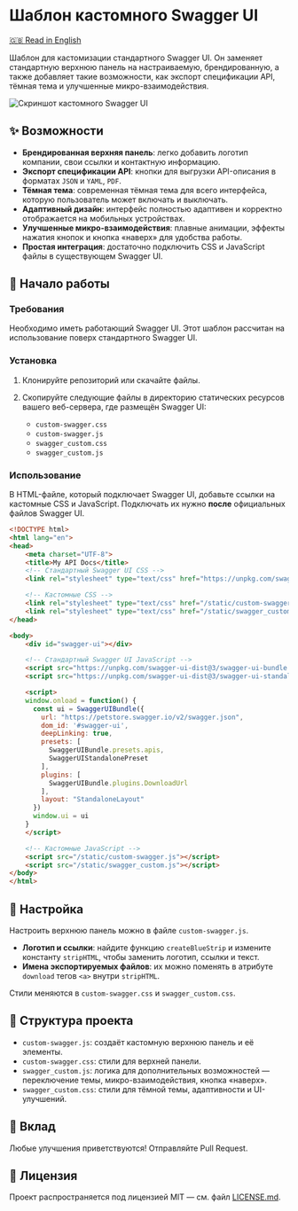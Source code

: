 # Шаблон кастомного Swagger UI

[🇬🇧 Read in English](README.md)

Шаблон для кастомизации стандартного Swagger UI. Он заменяет стандартную верхнюю панель на настраиваемую, брендированную, а также добавляет такие возможности, как экспорт спецификации API, тёмная тема и улучшенные микро-взаимодействия.

![Скриншот кастомного Swagger UI](https://user-images.githubusercontent.com/12345/some-image.png)

## ✨ Возможности

* **Брендированная верхняя панель**: легко добавить логотип компании, свои ссылки и контактную информацию.
* **Экспорт спецификации API**: кнопки для выгрузки API-описания в форматах `JSON` и `YAML`, `PDF`.
* **Тёмная тема**: современная тёмная тема для всего интерфейса, которую пользователь может включать и выключать.
* **Адаптивный дизайн**: интерфейс полностью адаптивен и корректно отображается на мобильных устройствах.
* **Улучшенные микро-взаимодействия**: плавные анимации, эффекты нажатия кнопок и кнопка «наверх» для удобства работы.
* **Простая интеграция**: достаточно подключить CSS и JavaScript файлы в существующем Swagger UI.

## 🚀 Начало работы

### Требования

Необходимо иметь работающий Swagger UI. Этот шаблон рассчитан на использование поверх стандартного Swagger UI.

### Установка

1. Клонируйте репозиторий или скачайте файлы.
2. Скопируйте следующие файлы в директорию статических ресурсов вашего веб-сервера, где размещён Swagger UI:

   * `custom-swagger.css`
   * `custom-swagger.js`
   * `swagger_custom.css`
   * `swagger_custom.js`

### Использование

В HTML-файле, который подключает Swagger UI, добавьте ссылки на кастомные CSS и JavaScript. Подключать их нужно **после** официальных файлов Swagger UI.

```html
<!DOCTYPE html>
<html lang="en">
<head>
    <meta charset="UTF-8">
    <title>My API Docs</title>
    <!-- Стандартный Swagger UI CSS -->
    <link rel="stylesheet" type="text/css" href="https://unpkg.com/swagger-ui-dist@3/swagger-ui.css">

    <!-- Кастомные CSS -->
    <link rel="stylesheet" type="text/css" href="/static/custom-swagger.css">
    <link rel="stylesheet" type="text/css" href="/static/swagger_custom.css">
</head>

<body>
    <div id="swagger-ui"></div>

    <!-- Стандартный Swagger UI JavaScript -->
    <script src="https://unpkg.com/swagger-ui-dist@3/swagger-ui-bundle.js"></script>
    <script src="https://unpkg.com/swagger-ui-dist@3/swagger-ui-standalone-preset.js"></script>

    <script>
    window.onload = function() {
      const ui = SwaggerUIBundle({
        url: "https://petstore.swagger.io/v2/swagger.json",
        dom_id: '#swagger-ui',
        deepLinking: true,
        presets: [
          SwaggerUIBundle.presets.apis,
          SwaggerUIStandalonePreset
        ],
        plugins: [
          SwaggerUIBundle.plugins.DownloadUrl
        ],
        layout: "StandaloneLayout"
      })
      window.ui = ui
    }
    </script>

    <!-- Кастомные JavaScript -->
    <script src="/static/custom-swagger.js"></script>
    <script src="/static/swagger_custom.js"></script>
</body>
</html>
```

## 🔧 Настройка

Настроить верхнюю панель можно в файле `custom-swagger.js`.

* **Логотип и ссылки**: найдите функцию `createBlueStrip` и измените константу `stripHTML`, чтобы заменить логотип, ссылки и текст.
* **Имена экспортируемых файлов**: их можно поменять в атрибуте `download` тегов `<a>` внутри `stripHTML`.

Стили меняются в `custom-swagger.css` и `swagger_custom.css`.

## 📂 Структура проекта

* `custom-swagger.js`: создаёт кастомную верхнюю панель и её элементы.
* `custom-swagger.css`: стили для верхней панели.
* `swagger_custom.js`: логика для дополнительных возможностей — переключение темы, микро-взаимодействия, кнопка «наверх».
* `swagger_custom.css`: стили для тёмной темы, адаптивности и UI-улучшений.

## 🤝 Вклад

Любые улучшения приветствуются! Отправляйте Pull Request.

## 📄 Лицензия

Проект распространяется под лицензией MIT — см. файл [LICENSE.md](LICENSE.md).
